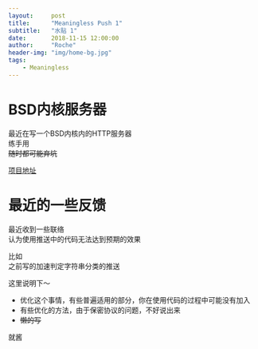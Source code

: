 ```yaml
---
layout:     post
title:      "Meaningless Push 1"
subtitle:   "水贴 1"
date:       2018-11-15 12:00:00 
author:     "Roche" 
header-img: "img/home-bg.jpg" 
tags:
    - Meaningless 
---
```


# BSD内核服务器

最近在写一个BSD内核内的HTTP服务器  
练手用  
~~随时都可能弃坑~~

[项目地址](https://github.com/roche-k/Tinyhttpd)

# 最近的一些反馈

最近收到一些联络  
认为使用推送中的代码无法达到预期的效果  

比如  
之前写的加速判定字符串分类的推送

这里说明下～

-	优化这个事情，有些普遍适用的部分，你在使用代码的过程中可能没有加入
-	有些优化的方法，由于保密协议的问题，不好说出来
-	~~懒的写~~

就酱

